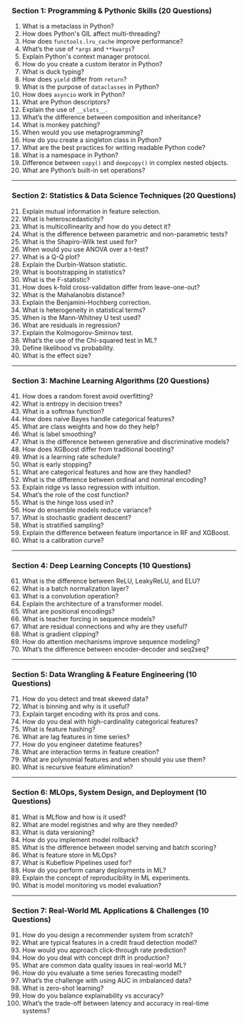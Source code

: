 ### **Section 1: Programming & Pythonic Skills (20 Questions)**

1. What is a metaclass in Python?
2. How does Python's GIL affect multi-threading?
3. How does `functools.lru_cache` improve performance?
4. What’s the use of `*args` and `**kwargs`?
5. Explain Python's context manager protocol.
6. How do you create a custom iterator in Python?
7. What is duck typing?
8. How does `yield` differ from `return`?
9. What is the purpose of `dataclasses` in Python?
10. How does `asyncio` work in Python?
11. What are Python descriptors?
12. Explain the use of `__slots__`.
13. What’s the difference between composition and inheritance?
14. What is monkey patching?
15. When would you use metaprogramming?
16. How do you create a singleton class in Python?
17. What are the best practices for writing readable Python code?
18. What is a namespace in Python?
19. Difference between `copy()` and `deepcopy()` in complex nested objects.
20. What are Python’s built-in set operations?

---

### **Section 2: Statistics & Data Science Techniques (20 Questions)**

21. Explain mutual information in feature selection.
22. What is heteroscedasticity?
23. What is multicollinearity and how do you detect it?
24. What is the difference between parametric and non-parametric tests?
25. What is the Shapiro-Wilk test used for?
26. When would you use ANOVA over a t-test?
27. What is a Q-Q plot?
28. Explain the Durbin-Watson statistic.
29. What is bootstrapping in statistics?
30. What is the F-statistic?
31. How does k-fold cross-validation differ from leave-one-out?
32. What is the Mahalanobis distance?
33. Explain the Benjamini-Hochberg correction.
34. What is heterogeneity in statistical terms?
35. When is the Mann-Whitney U test used?
36. What are residuals in regression?
37. Explain the Kolmogorov-Smirnov test.
38. What’s the use of the Chi-squared test in ML?
39. Define likelihood vs probability.
40. What is the effect size?

---

### **Section 3: Machine Learning Algorithms (20 Questions)**

41. How does a random forest avoid overfitting?
42. What is entropy in decision trees?
43. What is a softmax function?
44. How does naive Bayes handle categorical features?
45. What are class weights and how do they help?
46. What is label smoothing?
47. What is the difference between generative and discriminative models?
48. How does XGBoost differ from traditional boosting?
49. What is a learning rate schedule?
50. What is early stopping?
51. What are categorical features and how are they handled?
52. What is the difference between ordinal and nominal encoding?
53. Explain ridge vs lasso regression with intuition.
54. What’s the role of the cost function?
55. What is the hinge loss used in?
56. How do ensemble models reduce variance?
57. What is stochastic gradient descent?
58. What is stratified sampling?
59. Explain the difference between feature importance in RF and XGBoost.
60. What is a calibration curve?

---

### **Section 4: Deep Learning Concepts (10 Questions)**

61. What is the difference between ReLU, LeakyReLU, and ELU?
62. What is a batch normalization layer?
63. What is a convolution operation?
64. Explain the architecture of a transformer model.
65. What are positional encodings?
66. What is teacher forcing in sequence models?
67. What are residual connections and why are they useful?
68. What is gradient clipping?
69. How do attention mechanisms improve sequence modeling?
70. What’s the difference between encoder-decoder and seq2seq?

---

### **Section 5: Data Wrangling & Feature Engineering (10 Questions)**

71. How do you detect and treat skewed data?
72. What is binning and why is it useful?
73. Explain target encoding with its pros and cons.
74. How do you deal with high-cardinality categorical features?
75. What is feature hashing?
76. What are lag features in time series?
77. How do you engineer datetime features?
78. What are interaction terms in feature creation?
79. What are polynomial features and when should you use them?
80. What is recursive feature elimination?

---

### **Section 6: MLOps, System Design, and Deployment (10 Questions)**

81. What is MLflow and how is it used?
82. What are model registries and why are they needed?
83. What is data versioning?
84. How do you implement model rollback?
85. What is the difference between model serving and batch scoring?
86. What is feature store in MLOps?
87. What is Kubeflow Pipelines used for?
88. How do you perform canary deployments in ML?
89. Explain the concept of reproducibility in ML experiments.
90. What is model monitoring vs model evaluation?

---

### **Section 7: Real-World ML Applications & Challenges (10 Questions)**

91. How do you design a recommender system from scratch?
92. What are typical features in a credit fraud detection model?
93. How would you approach click-through rate prediction?
94. How do you deal with concept drift in production?
95. What are common data quality issues in real-world ML?
96. How do you evaluate a time series forecasting model?
97. What’s the challenge with using AUC in imbalanced data?
98. What is zero-shot learning?
99. How do you balance explainability vs accuracy?
100.  What’s the trade-off between latency and accuracy in real-time systems?
